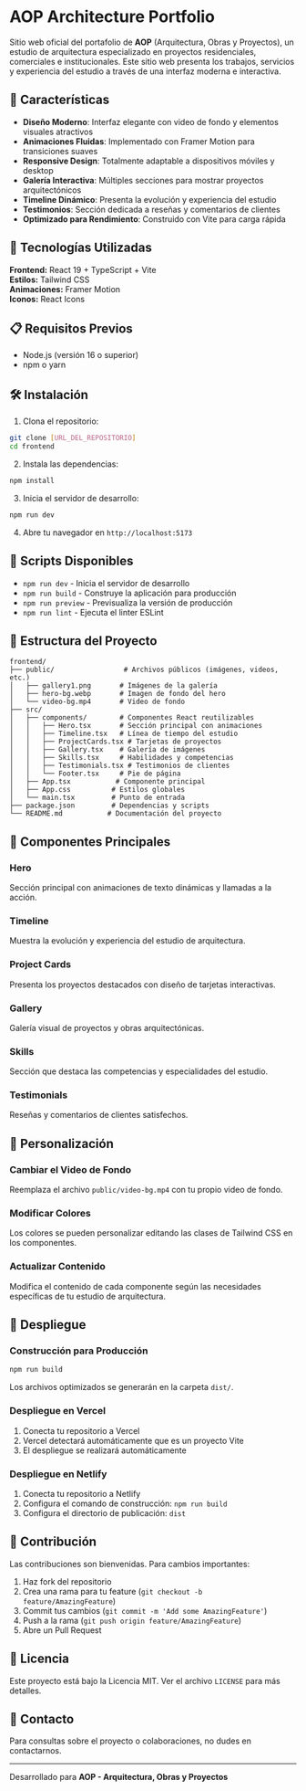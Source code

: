 # AOP Architecture Portfolio

Sitio web oficial del portafolio de **AOP** (Arquitectura, Obras y Proyectos), un estudio de arquitectura especializado en proyectos residenciales, comerciales e institucionales. Este sitio web presenta los trabajos, servicios y experiencia del estudio a través de una interfaz moderna e interactiva.

## 🌟 Características

- **Diseño Moderno**: Interfaz elegante con video de fondo y elementos visuales atractivos
- **Animaciones Fluidas**: Implementado con Framer Motion para transiciones suaves
- **Responsive Design**: Totalmente adaptable a dispositivos móviles y desktop
- **Galería Interactiva**: Múltiples secciones para mostrar proyectos arquitectónicos
- **Timeline Dinámico**: Presenta la evolución y experiencia del estudio
- **Testimonios**: Sección dedicada a reseñas y comentarios de clientes
- **Optimizado para Rendimiento**: Construido con Vite para carga rápida

## 🚀 Tecnologías Utilizadas

**Frontend:** React 19 + TypeScript + Vite  
**Estilos:** Tailwind CSS  
**Animaciones:** Framer Motion  
**Iconos:** React Icons

## 📋 Requisitos Previos

- Node.js (versión 16 o superior)
- npm o yarn

## 🛠️ Instalación

1. Clona el repositorio:
```bash
git clone [URL_DEL_REPOSITORIO]
cd frontend
```

2. Instala las dependencias:
```bash
npm install
```

3. Inicia el servidor de desarrollo:
```bash
npm run dev
```

4. Abre tu navegador en `http://localhost:5173`

## 📜 Scripts Disponibles

- `npm run dev` - Inicia el servidor de desarrollo
- `npm run build` - Construye la aplicación para producción
- `npm run preview` - Previsualiza la versión de producción
- `npm run lint` - Ejecuta el linter ESLint

## 📁 Estructura del Proyecto

```
frontend/
├── public/                 # Archivos públicos (imágenes, videos, etc.)
│   ├── gallery1.png       # Imágenes de la galería
│   ├── hero-bg.webp       # Imagen de fondo del hero
│   └── video-bg.mp4       # Video de fondo
├── src/
│   ├── components/        # Componentes React reutilizables
│   │   ├── Hero.tsx       # Sección principal con animaciones
│   │   ├── Timeline.tsx   # Línea de tiempo del estudio
│   │   ├── ProjectCards.tsx # Tarjetas de proyectos
│   │   ├── Gallery.tsx    # Galería de imágenes
│   │   ├── Skills.tsx     # Habilidades y competencias
│   │   ├── Testimonials.tsx # Testimonios de clientes
│   │   └── Footer.tsx     # Pie de página
│   ├── App.tsx           # Componente principal
│   ├── App.css          # Estilos globales
│   └── main.tsx         # Punto de entrada
├── package.json         # Dependencias y scripts
└── README.md           # Documentación del proyecto
```

## 🎨 Componentes Principales

### Hero
Sección principal con animaciones de texto dinámicas y llamadas a la acción.

### Timeline
Muestra la evolución y experiencia del estudio de arquitectura.

### Project Cards
Presenta los proyectos destacados con diseño de tarjetas interactivas.

### Gallery
Galería visual de proyectos y obras arquitectónicas.

### Skills
Sección que destaca las competencias y especialidades del estudio.

### Testimonials
Reseñas y comentarios de clientes satisfechos.

## 🔧 Personalización

### Cambiar el Video de Fondo
Reemplaza el archivo `public/video-bg.mp4` con tu propio video de fondo.

### Modificar Colores
Los colores se pueden personalizar editando las clases de Tailwind CSS en los componentes.

### Actualizar Contenido
Modifica el contenido de cada componente según las necesidades específicas de tu estudio de arquitectura.

## 🚀 Despliegue

### Construcción para Producción
```bash
npm run build
```

Los archivos optimizados se generarán en la carpeta `dist/`.

### Despliegue en Vercel
1. Conecta tu repositorio a Vercel
2. Vercel detectará automáticamente que es un proyecto Vite
3. El despliegue se realizará automáticamente

### Despliegue en Netlify
1. Conecta tu repositorio a Netlify
2. Configura el comando de construcción: `npm run build`
3. Configura el directorio de publicación: `dist`

## 🤝 Contribución

Las contribuciones son bienvenidas. Para cambios importantes:

1. Haz fork del repositorio
2. Crea una rama para tu feature (`git checkout -b feature/AmazingFeature`)
3. Commit tus cambios (`git commit -m 'Add some AmazingFeature'`)
4. Push a la rama (`git push origin feature/AmazingFeature`)
5. Abre un Pull Request

## 📝 Licencia

Este proyecto está bajo la Licencia MIT. Ver el archivo `LICENSE` para más detalles.

## 📧 Contacto

Para consultas sobre el proyecto o colaboraciones, no dudes en contactarnos.

---

Desarrollado para **AOP - Arquitectura, Obras y Proyectos**